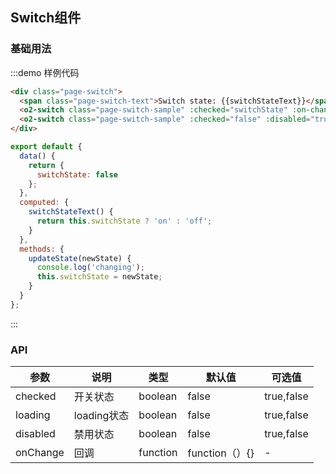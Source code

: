 <script>
export default {
  data() {
    return {
      switchState: true
    };
  },
  computed: {
    switchStateText() {
      return this.switchState ? 'ON' : 'OFF';
    }
  },
  methods: {
    updateState(newState) {
      console.log('changing');
      this.switchState = newState;
    },
    handleClick() {
      alert('click');
    }
  }
};
</script>
<style lang="css">
  @component-namespace page {
    @component switch {
      padding: 0 15px 15px;

      @descendent sample {
        margin: 0 15px;
      }

      @descendent text {
        margin-right: 20px;
      }
    }
  }
</style>

## Switch组件

### 基础用法

:::demo 样例代码
```html
<div class="page-switch">
  <span class="page-switch-text">Switch state: {{switchStateText}}</span>
  <o2-switch class="page-switch-sample" :checked="switchState" :on-change="updateState"></o2-switch>
  <o2-switch class="page-switch-sample" :checked="false" :disabled="true"></o2-switch>
</div>
```


```javascript
export default {
  data() {
    return {
      switchState: false
    };
  },
  computed: {
    switchStateText() {
      return this.switchState ? 'on' : 'off';
    }
  },
  methods: {
    updateState(newState) {
      console.log('changing');
      this.switchState = newState;
    }
  }
};
```
:::

### API

| 参数       | 说明      | 类型       | 默认值       | 可选值       |
|-----------|-----------|-----------|-------------|-------------|
| checked | 开关状态 | boolean  | false          | true,false    |
| loading | loading状态 | boolean  | false          | true,false    |
| disabled | 禁用状态 | boolean  | false          | true,false    |
| onChange | 回调 | function  | function（）{}      | -    |
